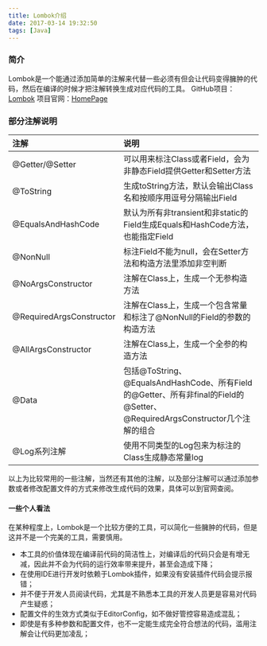 ```yaml
---
title: Lombok介绍
date: 2017-03-14 19:32:50
tags: [Java]
---
```


### 简介
Lombok是一个能通过添加简单的注解来代替一些必须有但会让代码变得臃肿的代码，然后在编译的时候才把注解转换生成对应代码的工具。
GitHub项目：[Lombok](https://github.com/rzwitserloot/lombok)
项目官网：[HomePage](https://projectlombok.org/)

### 部分注解说明

| 注解 | 说明 |
| :-- | :-- |
| @Getter/@Setter | 可以用来标注Class或者Field，会为非静态Field提供Getter和Setter方法 |
| @ToString | 生成toString方法，默认会输出Class名和按顺序用逗号分隔输出Field |
| @EqualsAndHashCode | 默认为所有非transient和非static的Field生成Equals和HashCode方法，也能指定Field |
| @NonNull | 标注Field不能为null，会在Setter方法和构造方法里添加非空判断 |
| @NoArgsConstructor | 注解在Class上，生成一个无参构造方法 |
| @RequiredArgsConstructor | 注解在Class上，生成一个包含常量和标注了@NonNull的Field的参数的构造方法 |
| @AllArgsConstructor | 注解在Class上，生成一个全参的构造方法 |
| @Data | 包括@ToString、@EqualsAndHashCode、所有Field的@Getter、所有非final的Field的@Setter、@RequiredArgsConstructor几个注解的组合 |
| @Log系列注解 | 使用不同类型的Log包来为标注的Class生成静态常量log |

以上为比较常用的一些注解，当然还有其他的注解，以及部分注解可以通过添加参数或者修改配置文件的方式来修改生成代码的效果，具体可以到官网查阅。

#### 一些个人看法
在某种程度上，Lombok是一个比较方便的工具，可以简化一些臃肿的代码，但是这并不是一个完美的工具，需要慎用。
- 本工具的价值体现在编译前代码的简洁性上，对编译后的代码只会是有增无减，因此并不会为代码的运行效率带来提升，甚至会造成下降；
- 在使用IDE进行开发时依赖于Lombok插件，如果没有安装插件代码会提示报错；
- 并不便于开发人员阅读代码，尤其是不熟悉本工具的开发人员更是容易对代码产生疑惑；
- 配置文件的生效方式类似于EditorConfig，如不做好管控容易造成混乱；
- 即使是有多种参数和配置文件，也不一定能生成完全符合想法的代码，滥用注解会让代码更加凌乱；